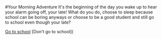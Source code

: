 #Your Morning Adventure
It's the beginning of the day you wake up to hear your alarm going off, your late! What do you do, choose to sleep because school can be boring anyways or 
choose to be a good student and still go to school even though your late?

[Go to school](school/Gotoschool.md)
[Don't go to school](